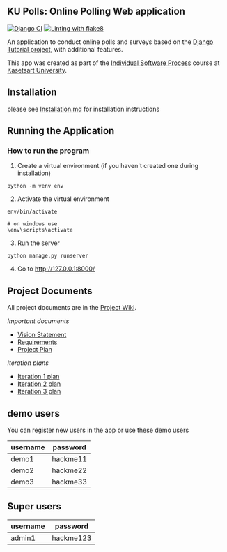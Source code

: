 ## KU Polls: Online Polling Web application
[![Django CI](https://github.com/KhunakornP/ku-polls/actions/workflows/django_tests.yml/badge.svg)](https://github.com/KhunakornP/ku-polls/actions/workflows/django_tests.yml)
[![Linting with flake8](https://github.com/KhunakornP/ku-polls/actions/workflows/python-flake8.yml/badge.svg)](https://github.com/KhunakornP/ku-polls/actions/workflows/python-flake8.yml)

An application to conduct online polls and surveys based
on the [Django Tutorial project](https://docs.djangoproject.com/en/5.1/intro/tutorial01/), with
additional features.

This app was created as part of the [Individual Software Process](
https://cpske.github.io/ISP) course at [Kasetsart University](https://www.ku.ac.th).

## Installation
please see [Installation.md](Installation.md#How-to-install) for installation instructions

## Running the Application

### How to run the program
1. Create a virtual environment (if you haven't created one during installation)
```
python -m venv env
```
2. Activate the virtual environment
```
env/bin/activate

# on windows use
\env\scripts\activate
```
3. Run the server
```
python manage.py runserver
```
4. Go to http://127.0.0.1:8000/

## Project Documents

All project documents are in the [Project Wiki](../../wiki/Home).

*Important documents*
- [Vision Statement](../../wiki/Vision%20Statement)
- [Requirements](../../wiki/Requirements)
- [Project Plan](../../wiki/Project%20Plan)
  
*Iteration plans*
- [Iteration 1 plan](../../wiki/Iteration%201%20plan)
- [Iteration 2 plan](../../wiki/Iteration%202%20plan)
- [Iteration 3 plan](../../wiki/Iteration%203%20plan)

## demo users
You can register new users in the app or use these demo users

| username | password |
|-------|----------|
| demo1 | hackme11 |
| demo2 | hackme22 |
| demo3 | hackme33 |

## Super users

| username | password |
|------- |----------|
| admin1 | hackme123 |


